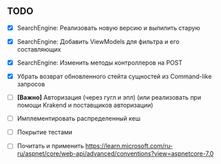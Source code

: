
## TODO

- [x] SearchEngine: Реализовать новую версию и выпилить старую
- [x] SearchEngine: Добавить ViewModels для фильтра и его составляющих
- [x] SearchEngine: Изменить методы контроллеров на POST
- [x] Убрать возврат обновленного стейта сущностей из Command-like запросов
- [ ] **[Важно]** Авторизация (через гугл и эпл) (или реализовать при помощи Krakend и поставщиков авторизации)
- [ ] Имплементировать распределенный кеш
- [ ] Покрытие тестами

- [ ] Почитать и применить https://learn.microsoft.com/ru-ru/aspnet/core/web-api/advanced/conventions?view=aspnetcore-7.0